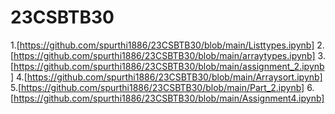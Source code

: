 # 23CSBTB30
1.[https://github.com/spurthi1886/23CSBTB30/blob/main/Listtypes.ipynb]
2.[https://github.com/spurthi1886/23CSBTB30/blob/main/arraytypes.ipynb]
3.[https://github.com/spurthi1886/23CSBTB30/blob/main/assignment_2.ipynb]
4.[https://github.com/spurthi1886/23CSBTB30/blob/main/Arraysort.ipynb]
5.[https://github.com/spurthi1886/23CSBTB30/blob/main/Part_2.ipynb]
6.[https://github.com/spurthi1886/23CSBTB30/blob/main/Assignment4.ipynb]
